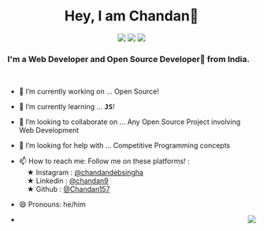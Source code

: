 <h1 align="center">Hey, I am Chandan👋</h1>
<p align="center">
  <img src="https://visitor-badge.laobi.icu/badge?page_id=chandan157">
  <img src="https://img.shields.io/github/followers/chandan157?label=Follow&style=social)[(https://github.com/chandan157">
  <img src="https://shields.io/github/stars/chandan157?label=Stars&style=social)[(https://github.com/chandan157">
</p>
<h3>I'm a Web Developer and Open Source Developer🚀 from India.</h3>
<br />


- 🔭 I’m currently working on ... Open Source!
- 🌱 I’m currently learning ... <strong><tt>JS</tt></strong>!
- 👯 I’m looking to collaborate on ... Any Open Source Project involving Web Development
- 🤔 I’m looking for help with ... Competitive Programming concepts
- 📫 How to reach me: Follow me on these platforms! :<br> &nbsp;&nbsp;&nbsp; &#9733; Instagram : <a href="https://instagram.com/ChandanDebsingha">@chandandebsingha</a><br> &nbsp;&nbsp;&nbsp; &#9733; Linkedin : <a href="https://www.linkedin.com/in/chandan9/">@chandan9</a><br> &nbsp;&nbsp;&nbsp; &#9733; Github : <a href="https://github.com/Chandan157/">@Chandan157</a>
- 😄 Pronouns: he/him

- <img align="right" src="https://github-readme-stats.vercel.app/api/top-langs/?username=Chandan157&layout=compact&title_color=fff&text_color=fff&bg_color=151515" />
